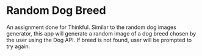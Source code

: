 # Random Dog Breed
An assignment done for Thinkful. Similar to the random dog images generator, this app will generate a random image of a dog breed chosen by the user using the Dog API. If breed is not found, user will be prompted to try again.
